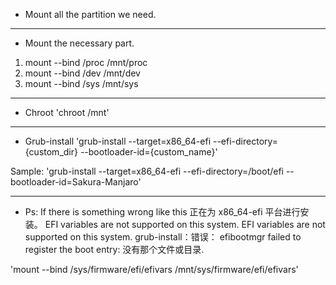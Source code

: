 * Mount all the partition we need.
---
* Mount the necessary part.

1. mount  --bind /proc /mnt/proc
2. mount  --bind /dev /mnt/dev
3. mount  --bind /sys /mnt/sys
---
* Chroot
'chroot /mnt'
---
* Grub-install
'grub-install --target=x86_64-efi --efi-directory={custom_dir} --bootloader-id={custom_name}'

Sample:
    'grub-install --target=x86_64-efi --efi-directory=/boot/efi --bootloader-id=Sakura-Manjaro'
    
---
* Ps:
If there is something wrong like this
        正在为 x86_64-efi 平台进行安装。
        EFI variables are not supported on this system.
        EFI variables are not supported on this system.
        grub-install：错误： efibootmgr failed to register the boot entry: 没有那个文件或目录.
        
'mount --bind /sys/firmware/efi/efivars /mnt/sys/firmware/efi/efivars'
